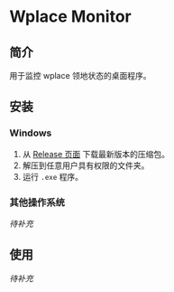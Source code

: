 # Wplace Monitor

## 简介
用于监控 wplace 领地状态的桌面程序。

## 安装
### Windows
1. 从 [Release 页面](https://github.com/kompl3xpr/wplace_monitor_py/releases/tag/0.1.0) 下载最新版本的压缩包。
2. 解压到任意用户具有权限的文件夹。
3. 运行 `.exe` 程序。

### 其他操作系统
*待补充*

## 使用
*待补充*